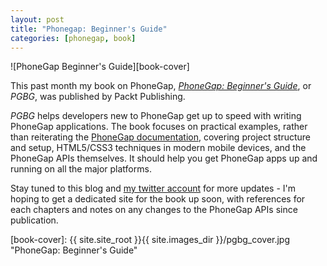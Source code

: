 ```yaml
---
layout: post
title: "Phonegap: Beginner's Guide"
categories: [phonegap, book]
---
```

![PhoneGap Beginner's Guide][book-cover]

This past month my book on PhoneGap, [_PhoneGap: Beginner's Guide_][amazon-link], or _PGBG_, was published by Packt Publishing.

_PGBG_ helps developers new to PhoneGap get up to speed with writing PhoneGap applications. The book focuses on practical examples, rather than reiterating the [PhoneGap documentation](http://docs.phonegap.com), covering project structure and setup, HTML5/CSS3 techniques in modern mobile devices, and the PhoneGap APIs themselves. It should help you get PhoneGap apps up and running on all the major platforms.

Stay tuned to this blog and [my twitter account](http://twitter.com/alunny) for more updates - I'm hoping to get a dedicated site for the book up soon, with references for each chapters and notes on any changes to the PhoneGap APIs since publication.

[amazon-link]: http://www.amazon.com/PhoneGap-Beginners-Guide-Andrew-Lunny/dp/1849515360 "PhoneGap: Beginner's Guide on Amazon"
[book-cover]: {{ site.site_root }}{{ site.images_dir }}/pgbg_cover.jpg "PhoneGap: Beginner's Guide"
